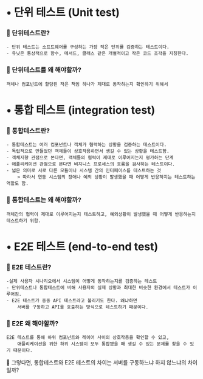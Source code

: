 # • 단위 테스트 (Unit test)

### 🍊 단위테스트란?
~~~
- 단위 테스트는 소프트웨어를 구성하는 가장 작은 단위를 검증하는 테스트이다.
- 유닛은 통상적으로 함수, 메서드, 클래스 같은 개별적이고 작은 코드 조각을 지칭한다.
~~~
### 🍊 단위테스트를 왜 해야할까?
~~~
객체나 컴포넌트에 할당된 작은 책임 하나가 제대로 동작하는지 확인하기 위해서
~~~



# • 통합 테스트 (integration test)
### 🍎 통합테스트란?
~~~
- 통합테스트는 여러 컴포넌트나 객체가 협력하는 상황을 검증하는 테스트이다.
- 독립적으로 만들었던 객체들이 상호작용하면서 생길 수 있는 상황을 테스트함.
- 객체지향 관점으로 본다면, 객체들의 협력이 제대로 이루어지는지 평가하는 단계
- 애플리케이션 관점으로 본다면 비지니스 프로세스의 흐름을 검사하는 테스트이다.
- 넓은 의미로 서로 다른 모듈이나 시스템 간의 인터페이스를 테스트하는 것
    > 따라서 연동 시스템의 장애나 예외 상황이 발생했을 때 어떻게 반응하지는 테스트하는 역할도 함.
~~~

### 🍎 통합테스트는 왜 해야할까?

~~~
객체간의 협력이 제대로 이루어지는지 테스트하고, 예외상황이 발생했을 때 어떻게 반응하는지 테스트하기 위함.
~~~

# • E2E 테스트 (end-to-end test)
### 🍎 E2E 테스트란?
~~~
-실제 사용자 시나리오에서 시스템이 어떻게 동작하는지를 검증하는 테스트
- 단위테스트나 통합테스트에 비해 사용자의 실제 상황과 최대한 비슷한 환경에서 테스트가 이루어짐.
- E2E 테스트가 종종 API 테스트라고 불리기도 한다. 왜냐하면 
    서버를 구동하고 API를 호출하는 방식으로 테스트하기 때문이다.
~~~

### 🍎 E2E 왜 해야할까?

~~~
E2E 테스트를 통해 하위 컴포넌트와 레이어 사이의 상호작용을 확인할 수 있고, 
    애플리케이션을 위한 하위 시스템이 모두 통합됐을 때 생길 수 있는 문제를 찾을 수 있기 때문이다.
~~~

🤔 그렇다면, 통합테스트와 E2E 테스트의 차이는 서버를 구동하느냐 하지 않느냐의 차이일까?



